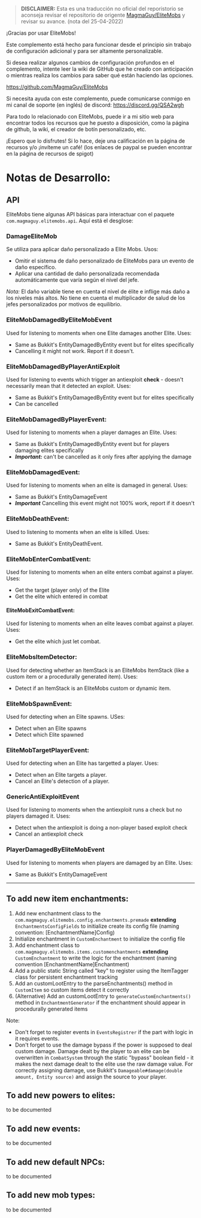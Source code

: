 > **DISCLAIMER:** Esta es una traducción no oficial del reporistorio se aconseja revisar el repositorio de origente [MagmaGuy/EliteMobs](https://github.com/MagmaGuy/EliteMobs) y revisar su avance. (nota del 25-04-2022)

¡Gracias por usar EliteMobs!

Este complemento está hecho para funcionar desde el principio sin trabajo de configuración adicional y para ser altamente personalizable.

Si desea realizar algunos cambios de configuración profundos en el complemento, intente leer la wiki de GitHub que he creado con anticipación o mientras realiza los cambios para saber qué están haciendo las opciones. 

https://github.com/MagmaGuy/EliteMobs

Si necesita ayuda con este complemento, puede comunicarse conmigo en mi canal de soporte (en inglés) de discord: https://discord.gg/QSA2wgh

Para todo lo relacionado con EliteMobs, puede ir a mi sitio web para encontrar todos los recursos que he puesto a disposición, como la página de github, la wiki, el creador de botín personalizado, etc.

¡Espero que lo disfrutes! Si lo hace, deje una calificación en la página de recursos y/o ¡invíteme un café! (los enlaces de paypal se pueden encontrar en la página de recursos de spigot)

# Notas de Desarrollo:

## API

EliteMobs tiene algunas API básicas para interactuar con el paquete `com.magmaguy.elitemobs.api`. Aquí está el desglose:

### DamageEliteMob

Se utiliza para aplicar daño personalizado a Elite Mobs. Usos:
- Omitir el sistema de daño personalizado de EliteMobs para un evento de daño específico.
- Aplicar una cantidad de daño personalizada recomendada automáticamente que varía según el nivel del jefe.

*Nota:* El daño variable tiene en cuenta el nivel de élite e inflige más daño a los niveles más altos. No tiene en cuenta el multiplicador de salud de los jefes personalizados por motivos de equilibrio.

### EliteMobDamagedByEliteMobEvent

Used for listening to moments when one Elite damages another Elite. Uses:
- Same as Bukkit's EntityDamagedByEntity event but for elites specifically
- Cancelling it might not work. Report if it doesn't.

### EliteMobDamagedByPlayerAntiExploit
Used for listening to events which trigger an antiexploit **check** - doesn't necessarily mean that it detected an exploit. Uses:
- Same as Bukkit's EntityDamagedByEntity event but for elites specifically
- Can be cancelled

### EliteMobDamagedByPlayerEvent:
Used for listening to moments when a player damages an Elite. Uses:

- Same as Bukkit's EntityDamagedByEntity event but for players damaging elites specifically
- ***Important:*** can't be cancelled as it only fires after applying the damage

### EliteMobDamagedEvent:
Used for listening to moments when an elite is damaged in general. Uses:

- Same as Bukkit's EntityDamageEvent
- ***Important*** Cancelling this event might not 100% work, report if it doesn't

### EliteMobDeathEvent:
Used to listening to moments when an elite is killed. Uses:

- Same as Bukkit's EntityDeathEvent.

### EliteMobEnterCombatEvent:
Used for listening to moments when an elite enters combat against a player. Uses:

- Get the target (player only) of the Elite
- Get the elite which entered in combat

#### EliteMobExitCombatEvent:
Used for listening to moments when an elite leaves combat against a player. Uses:

- Get the elite which just let combat.

### EliteMobsItemDetector:
Used for detecting whether an ItemStack is an EliteMobs ItemStack (like a custom item or a procedurally generated item). Uses:

- Detect if an ItemStack is an EliteMobs custom or dynamic item.

### EliteMobSpawnEvent:
Used for detecting when an Elite spawns. USes:

- Detect when an Elite spawns
- Detect which Elite spawned

### EliteMobTargetPlayerEvent:
Used for detecting when an Elite has targetted a player. Uses:

- Detect when an Elite targets a player.
- Cancel an Elite's detection of a player.

### GenericAntiExploitEvent

Used for listening to moments when the antiexploit runs a check but no players damaged it. Uses:

- Detect when the antiexploit is doing a non-player based exploit check
- Cancel an antiexploit check

### PlayerDamagedByEliteMobEvent

Used for listening to moments when players are damaged by an Elite. Uses:

- Same as Bukkit's EntityDamageEvent

---


## To add new item enchantments:
1) Add new enchantment class to the `com.magmaguy.elitemobs.config.enchantments.premade` **extending** `EnchantmentsConfigFields` to initialize create its config file (naming convention: [EnchantmentName]Config)
2) Initialize enchantment in `CustomEnchantment` to initialize the config file
3) Add enchantment class to `com.magmaguy.elitemobs.items.customenchantments` **extending** `CustomEnchantment` to write the logic for the enchantment (naming convention [EnchantmentName]Enchantment)
4) Add a public static String called "key" to register using the ItemTagger class for persistent enchantment tracking
5) Add an customLootEntry to the parseEnchantments() method in `CustomItem` so custom items detect it correctly
6) (Alternative) Add an customLootEntry to `generateCustomEnchantments()` method in `EnchantmentGenerator` if the enchantment should appear in procedurally generated items

Note:
- Don't forget to register events in `EventsRegistrer` if the part with logic in it requires events.
- Don't forget to use the damage bypass if the power is supposed to deal custom damage. Damage dealt by the player to an elite can be overwritten in `CombatSystem` through the static "bypass" boolean field - it makes the next damage dealt to the elite use the raw damage value. For correctly assigning damage, use Bukkit's `Damageable#damage(double amount, Entity source)` and assign the source to your player.

## To add new powers to elites:

to be documented

## To add new events:

to be documented

## To add new default NPCs:

to be documented

## To add new mob types:

to be documented

